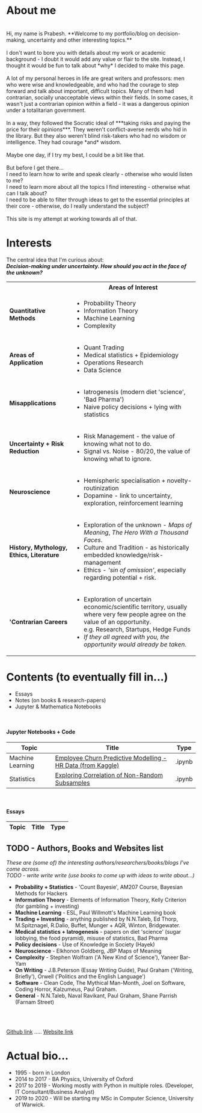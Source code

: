 
# **About me**
<br/>
Hi, my name is Prabesh. **Welcome to my portfolio/blog on decision-making, uncertainty and other interesting topics.** <br> <br>
I don't want to bore you with details about my work or academic background - I doubt it would add any value or flair to the site. Instead, I thought it would be fun to talk about *why* I decided to make this page.<br> <br>
A lot of my personal heroes in life are great writers and professors: men who were wise and knowledgeable, and who had the courage to step forward and talk about important, difficult topics. Many of them had contrarian, socially unacceptable views within their fields. In some cases, it wasn't just a contrarian opinion within a field - it was a dangerous opinion under a totalitarian government.<br> <br> 
In a way, they followed the Socratic ideal of ***taking risks and paying the price for their opinions***. They weren't conflict-averse nerds who hid in the library. But they also weren't blind risk-takers who had no wisdom or intelligence. They had courage *and* wisdom.<br> <br>
Maybe one day, if I try my best, I could be a bit like that. <br><br>
But before I get there... <br>
I need to learn how to write and speak clearly - otherwise who would listen to me?<br>
I need to learn more about all the topics I find interesting - otherwise what can I talk about?<br>
I need to be able to filter through ideas to get to the essential principles at their core - otherwise, do I really understand the subject?
<br> <br>
This site is my attempt at working towards all of that. 
<br>

# Interests
The central idea that I'm curious about: <br>
***Decision-making under uncertainty. How should you act in the face of the unknown?***<br>

<table>
  <tbody>
    <tr>
      <th> </th>
      <th>Areas of Interest</th>
    </tr>
    <tr>
      <td><strong>Quantitative Methods</strong></td>
      <td>
        <ul>
          <li>Probability Theory</li>
          <li>Information Theory</li>
          <li>Machine Learning</li>
          <li>Complexity</li>
        </ul>
      </td>
    </tr>
    <tr>
      <td><strong>Areas of Application</strong></td>
      <td>
        <ul>
          <li>Quant Trading</li>
          <li>Medical statistics + Epidemiology</li>
          <li>Operations Research</li>
          <li>Data Science</li>
        </ul>
      </td>
    </tr>
    <tr>
      <td><strong>Misapplications</strong></td>
      <td>
        <ul>
          <li>Iatrogenesis (modern diet 'science', 'Bad Pharma')</li>
          <li>Naive policy decisions + lying with statistics</li>
        </ul>
      </td>
    </tr>
    <tr>
     <td><strong>Uncertainty + Risk Reduction</strong></td>
      <td>
        <ul>
          <li>Risk Management - the value of knowing what not to do.</li>
          <li>Signal vs. Noise - 80/20, the value of knowing what to ignore.</li>
        </ul>
      </td>
    </tr>
    <tr>
     <td><strong>Neuroscience</strong></td>
      <td>
        <ul>
          <li>Hemispheric specialisation + novelty-routinization</li>
          <li>Dopamine - link to uncertainty, exploration, reinforcement learning</li>
        </ul>
      </td>
    </tr>
    <tr>
     <td><strong>History, Mythology, Ethics, Literature</strong></td>
      <td>
        <ul>
          <li>Exploration of the unknown - <i>Maps of Meaning</i>, <i>The Hero With a Thousand Faces</i>.</li>
          <li>Culture and Tradition - as historically embedded knowledge/risk-management </li>
          <li>Ethics - <i>'sin of omission'</i>, especially regarding potential + risk.</li>
        </ul>
      </td>
    </tr>
    <tr>
     <td><strong>'Contrarian Careers</strong></td>
      <td>
        <ul>
          <li>Exploration of uncertain economic/scientific territory, usually where very few people agree on the value of an opportunity.<br> e.g. Research, Startups, Hedge Funds </li>
          <li><i>If they all agreed with you, the opportunity would already be taken.<i></li>
        </ul>
      </td>
    </tr>
  </tbody>
</table>

# Contents (to eventually fill in...)
- Essays
- Notes (on books & research-papers)
- Jupyter & Mathematica Notebooks

<br>

#### Jupyter Notebooks + Code

| Topic | Title | Type |
| --- | --- | --- |
| Machine Learning | [Employee Churn Predictive Modelling - HR Data (from Kaggle) ](https://pra-kri.github.io/projects/ML_HR_analytics/HR_analytics_notebook) | .ipynb |
| Statistics | [Exploring Correlation of Non-Random Subsamples](https://pra-kri.github.io/projects/correlation_nonadditivity/corr_project) | .ipynb |

<br>

#### Essays

| Topic | Title | Type |
| --- | --- | --- |


## TODO - Authors, Books and Websites list
*These are (some of) the interesting authors/researchers/books/blogs I've come across.*<br>
*TODO - write write write (use books to come up with ideas to write about...)*
<br>
- **Probability + Statistics** - 'Count Bayesie', AM207 Course, Bayesian Methods for Hackers
- **Information Theory** - Elements of Information Theory, Kelly Criterion (for gambling + investing)
- **Machine Learning** - ESL, Paul Willmott's Machine Learning book
- **Trading + Investing** - anything published by N.N.Taleb, Ed Thorp, M.Spitznagel, R.Dalio, Buffet, Munger + AQR, Winton, Bridgewater.
- **Medical statistics + Iatrogenesis** - papers on diet 'science' (sugar lobbying, the food pyramid), misuse of statistics, Bad Pharma
- **Policy decisions** - Use of Knowledge in Society (Hayek)
- **Neuroscience** - Elkhonon Goldberg, JBP Maps of Meaning
- **Complexity** - Stephen Wolfram ('A New Kind of Science'), Yaneer Bar-Yam
- **On Writing** - J.B.Peterson (Essay Writing Guide), Paul Graham ('Writing, Briefly'), Orwell ('Politics and the English Language')
- **Software** - Clean Code, The Mythical Man-Month, Joel on Software, Coding Horror, Kalzumeus, Paul Graham.
- **General** - N.N.Taleb, Naval Ravikant, Paul Graham, Shane Parrish (Farnam Street)

<br>

<br/>

[Github link](https://github.com/pra-kri)   .....   [Website link](https://pra-kri.github.io)

# Actual bio...
* 1995 - born in London
* 2014 to 2017 - BA Physics, University of Oxford
* 2017 to 2019 - Working mostly with Python in multiple roles. (Developer, IT Consultant/Business Analyst)
* 2019 to 2020 - Will be starting my MSc in Computer Science, University of Warwick.


